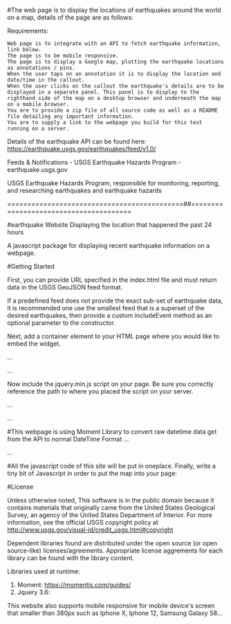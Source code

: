 #The web page is to display the locations of earthquakes around the world on a map, details of the page are as follows:

Requirements:

    Web page is to integrate with an API to fetch earthquake information, link below.
    The page is to be mobile responsive.
    The page is to display a Google map, plotting the earthquake locations as annotations / pins. 
    When the user taps on an annotation it is to display the location and date/time in the callout.
    When the user clicks on the callout the earthquake's details are to be displayed in a separate panel. This panel is to display to the righthand side of the map on a desktop browser and underneath the map on a mobile browser.
    You are to provide a zip file of all source code as well as a README file detailing any important information.
    You are to supply a link to the webpage you build for this test running on a server.

Details of the earthquake API can be found here: https://earthquake.usgs.gov/earthquakes/feed/v1.0/

Feeds & Notifications - USGS Earthquake Hazards Program - earthquake.usgs.gov

USGS Earthquake Hazards Program, responsible for monitoring, reporting, and researching earthquakes and earthquake hazards

============================================##=======================================

#earthquake Website Displaying the location that happened the past 24 hours

A javascript package for displaying recent earthquake information on a webpage.

#Getting Started

First, you can provide URL specified in the index.html file and must return data in the USGS GeoJSON feed format.

If a predefined feed does not provide the exact sub-set of earthquake data, it is recommended one use the smallest feed that is a superset of the desired earthquakes, then provide a custom includeEvent method as an optional parameter to the constructor.

Next, add a container element to your HTML page where you would like to embed the widget.

...
<div id="map"></div>
...

Now include the jquery.min.js script on your page. Be sure you correctly reference the path to where you placed the script on your server.

...
<script src="https://ajax.googleapis.com/ajax/libs/jquery/3.6.0/jquery.min.js"></script>
...

#This webpage is using Moment Library to convert raw datetime data get from the API to normal DateTime Format
...
<script src="./moment.js"></script>
...

#All the javascript code of this site will be put in oneplace. Finally, write a tiny bit of Javascript in order to put the map into your page:

<script src="./index.js"></script>

#License

Unless otherwise noted, This software is in the public domain because it contains materials that originally came from the United States Geological Survey, an agency of the United States Department of Interior. For more information, see the official USGS copyright policy at http://www.usgs.gov/visual-id/credit_usgs.html#copyright

Dependent libraries found are distributed under the open source (or open source-like) licenses/agreements. Appropriate license aggrements for each library can be found with the library content.

Libraries used at runtime:
1. Moment: https://momentjs.com/guides/
2. Jquery 3.6: 

This website also supports mobile responsive for mobile device's screen that smaller than 380px such as Iphone X, Iphone 12, Samsung Galaxy S8...
